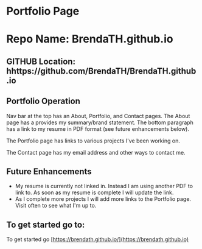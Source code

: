  # Portfolio Page
 # Repo Name: BrendaTH.github.io

## GITHUB Location: hhttps://github.com/BrendaTH/BrendaTH.github.io

## Portfolio Operation
Nav bar at the top has an About, Portfolio, and Contact pages.
The About page has a provides my summary/brand statement.
The bottom paragraph has a link to my resume in PDF format (see future enhancements below).

The Portfolio page has links to various projects I've been working on.

The Contact page has my email address and other ways to contact me.



## Future Enhancements
* My resume is currently not linked in. Instead I am using another PDF to link to. As soon as my resume is complete I will update the link.
* As I complete more projects I will add more links to the Portfolio page. Visit often to see what I'm up to.

## To get started go to:
To get started go [https://brendath.github.io/](https://brendath.github.io)